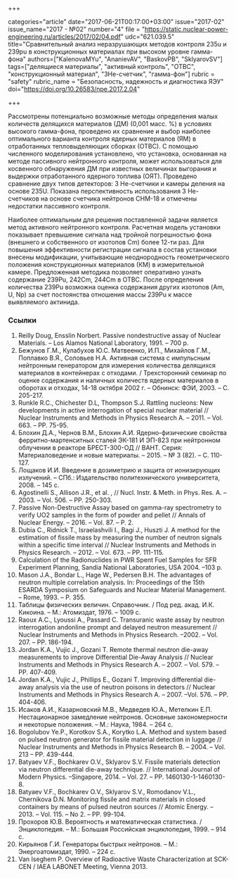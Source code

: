+++

categories="article"
date="2017-06-21T00:17:00+03:00"
issue="2017-02"
issue_name="2017 - №02"
number="4"
file = "https://static.nuclear-power-engineering.ru/articles/2017/02/04.pdf"
udc="621.039.5"
title="Сравнительный анализ неразрушающих методов контроля 235u и 239pu в конструкционных материалах при высоком уровне гамма-фона"
authors=["KalenovaMYu", "AnanievAV", "BaskovPB", "SklyarovSV"]
tags=["делящиеся материалы", "активный контроль", "ОТВС", "конструкционный материал", "3He-счетчик", "гамма-фон"]
rubric = "safety"
rubric_name = "Безопасность, надежность и диагностика ЯЭУ"
doi="https://doi.org/10.26583/npe.2017.2.04"

+++

Рассмотрены потенциально возможные методы определения малых количеств делящихся материалов (ДМ) (0,001 масс. %) в условиях высокого гамма-фона, проведено их сравнение и выбор наиболее оптимального варианта контроля ядерных материалов (ЯМ) в отработанных тепловыделяющих сборках (ОТВС). С помощью численного моделирования установлено, что установка, основанная на методе пассивного нейтронного контроля, может использоваться для косвенного обнаружения ДМ при известных величинах выгорания и выдержки отработанного ядерного топлива (ОЯТ). Проведено сравнение двух типов детекторов: 3 He-счетчики и камеры деления на основе 235U. Показана перспективность использования 3 He-счетчиков на основе счетчика нейтронов СНМ-18 и отмечены недостатки пассивного контроля.

Наиболее оптимальным для решения поставленной задачи является метод активного нейтронного контроля. Расчетная модель установки показывает превышение сигнала над тройной погрешностью фона (внешнего и собственного от изотопов Cm) более 12-ти раз. Для повышения эффективности регистрации сигнала в состав установки внесены модификации, учитывающие неоднородность геометрического положения конструкционных материалов (КМ) в измерительной камере. Предложенная методика позволяет оперативно узнать содержание 239Pu, 242Cm, 244Cm в ОТВС. После определения количества 239Pu возможна оценка содержания других изотопов (Am, U, Np) за счет постоянства отношения массы 239Pu к массе выявляемого актинида.

### Ссылки

1. Reilly Doug, Ensslin Norbert. Passive nondestructive assay of Nuclear Materials. – Los Alamos National Laboratory, 1991. – 700 p.
2. Бежунов Г.М., Кулабухов Ю.С. Матвеенко, И.П., Михайлов Г.М., Поплавко В.Я., Соловьев Н.А. Активная система с импульсным нейтронным генератором для измерения количества делящихся материалов в контейнерах с отходами. / Трехсторонний семинар по оценке содержания и наличных количеств ядерных материалов в оборотах и отходах, 14-18 октября 2002 г. – Обнинск: ФЭИ, 2003. – С. 205-217.
3. Runkle R.C., Chichester D.L, Thompson S.J. Rattling nucleons: New developments in active interrogation of special nuclear material // Nuclear Instruments and Methods in Physics Research A. – 2011. – Vol. 663. – PP. 75-95.
4. Блохин Д.А., Чернов В.М., Блохин А.И. Ядерно-физические свойства ферритно-мартенситных сталей ЭК-181 И ЭП-823 при нейтронном облучении в реакторе БРЕСТ-300-ОД // ВАНТ. Серия: Материаловедение и новые материалы. – 2015. – № 3 (82). – С. 110-127.
5. Лощаков И.И. Введение в дозиметрию и защита от ионизирующих излучений. – СПб.: Издательство политехнического университета, 2008. – 145 с.
6. Agostinelli S., Allison J.R., et al. , // Nucl. Instr. & Meth. in Phys. Res. A. – 2003. – Vol. 506. – PP. 250-303.
7. Passive Non-Destructive Assay based on gamma-ray spectrometry to verify UO2 samples in the form of powder and pellet // Annals of Nuclear Energy. – 2016. – Vol. 87. – P. 2.
8. Dubia C., Ridnick T., Israelashvili I., Bagi J., Huszti J. A method for the estimation of fissile mass by measuring the number of neutron signals within a specific time interval // Nuclear Instruments and Methods in Physics Research. – 2012. – Vol. 673. – PP. 111-115.
9. Calculation of the Radionuclides in PWR Spent Fuel Samples for SFR Experiment Planning, Sandia National Laboratories, USA 2004. –103 p.
10. Mason J.A., Bondar L., Hage W., Pedersen B.H. The advantages of neutron multiple correlation analysis. In: Proceedings of the 15th ESARDA Symposium on Safeguards and Nuclear Material Management. – Rome, 1993. – P. 355.
11. Таблицы физических величин. Справочник. / Под ред. акад. И.К. Кикоина. – М.: Атомиздат, 1976. – 1009 с.
12. Raoux A.C., Lyoussi A., Passard C. Transuranic waste assay by neutron interrogation andonline prompt and delayed neutron measurement // Nuclear Instruments and Methods in Physics Research. –2002. – Vol. 207. – PP. 186-194.
13. Jordan K.A., Vujic J., Gozani T. Remote thermal neutron die-away measurements to improve Differential Die-Away Analysis // Nuclear Instruments and Methods in Physics Research A. – 2007. – Vol. 579. – PP. 407-409.
14. Jordan K.A., Vujic J., Phillips E., Gozani T. Improving differential die-away analysis via the use of neutron poisons in detectors // Nuclear Instruments and Methods in Physics Research A. – 2007. –Vol. 576. – PP. 404-406.
15. Исаков А.И., Казарновский М.В., Медведев Ю.А., Метелкин Е.П. Нестационарное замедление нейтронов. Основные закономерности и некоторые положения. – М.: Наука, 1984. – 264 с.
16. Bogolubov Ye.P., Korotkov S.A., Korytko L.A. Method and system based on pulsed neutron generator for fissile material detection in luggage // Nuclear Instruments and Methods in Physics Research B. – 2004. – Vol. 213 – PP. 439-444.
17. Batyaev V.F., Bochkarev O.V., Sklyarov S.V. Fissile materials detection via neutron differential die-away technique. // International Journal of Modern Physics. –Singapore, 2014. – Vol. 27. – PP. 1460130-1-1460130-8.
18. Batyaev V.F., Bochkarev O.V., Sklyarov S.V., Romodanov V.L., Chernikova D.N. Monitoring fissile and matrix materials in closed containers by means of pulsed neutron sources // Atomic Energy. – 2013. – Vol. 115. – No 2. – PP. 99-104.
19. Прохоров Ю.В. Вероятность и математическая статистика. / Энциклопедия. – М.: Большая Российская энциклопедия, 1999. – 914 с.
20. Кирьянов Г.И. Генераторы быстрых нейтронов. – М.: Энергоатомиздат, 1990. – 224 c.
21. Van Iseghem P. Overview of Radioactive Waste Characterization at SCK-CEN / IAEA LABONET Meeting, Vienna 2013.
